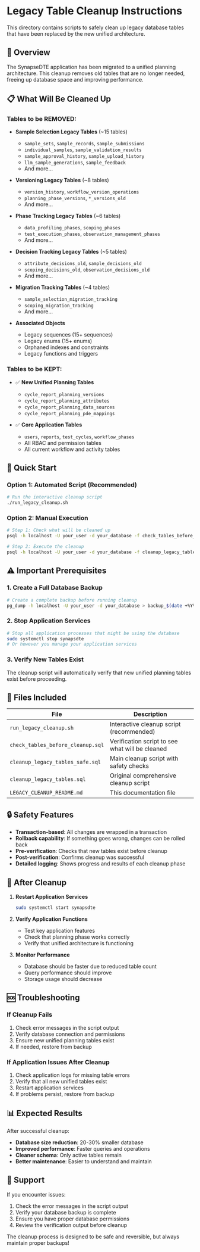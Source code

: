 # Legacy Table Cleanup Instructions

This directory contains scripts to safely clean up legacy database tables that have been replaced by the new unified architecture.

## 🎯 Overview

The SynapseDTE application has been migrated to a unified planning architecture. This cleanup removes old tables that are no longer needed, freeing up database space and improving performance.

## 📋 What Will Be Cleaned Up

### Tables to be REMOVED:
- **Sample Selection Legacy Tables** (~15 tables)
  - `sample_sets`, `sample_records`, `sample_submissions`
  - `individual_samples`, `sample_validation_results`
  - `sample_approval_history`, `sample_upload_history`
  - `llm_sample_generations`, `sample_feedback`
  - And more...

- **Versioning Legacy Tables** (~8 tables)
  - `version_history`, `workflow_version_operations`
  - `planning_phase_versions`, `*_versions_old`
  - And more...

- **Phase Tracking Legacy Tables** (~6 tables)
  - `data_profiling_phases`, `scoping_phases`
  - `test_execution_phases`, `observation_management_phases`
  - And more...

- **Decision Tracking Legacy Tables** (~5 tables)
  - `attribute_decisions_old`, `sample_decisions_old`
  - `scoping_decisions_old`, `observation_decisions_old`
  - And more...

- **Migration Tracking Tables** (~4 tables)
  - `sample_selection_migration_tracking`
  - `scoping_migration_tracking`
  - And more...

- **Associated Objects**
  - Legacy sequences (15+ sequences)
  - Legacy enums (15+ enums)
  - Orphaned indexes and constraints
  - Legacy functions and triggers

### Tables to be KEPT:
- ✅ **New Unified Planning Tables**
  - `cycle_report_planning_versions`
  - `cycle_report_planning_attributes`
  - `cycle_report_planning_data_sources`
  - `cycle_report_planning_pde_mappings`

- ✅ **Core Application Tables**
  - `users`, `reports`, `test_cycles`, `workflow_phases`
  - All RBAC and permission tables
  - All current workflow and activity tables

## 🚀 Quick Start

### Option 1: Automated Script (Recommended)
```bash
# Run the interactive cleanup script
./run_legacy_cleanup.sh
```

### Option 2: Manual Execution
```bash
# Step 1: Check what will be cleaned up
psql -h localhost -U your_user -d your_database -f check_tables_before_cleanup.sql

# Step 2: Execute the cleanup
psql -h localhost -U your_user -d your_database -f cleanup_legacy_tables_safe.sql
```

## ⚠️ Important Prerequisites

### 1. **Create a Full Database Backup**
```bash
# Create a complete backup before running cleanup
pg_dump -h localhost -U your_user -d your_database > backup_$(date +%Y%m%d_%H%M%S).sql
```

### 2. **Stop Application Services**
```bash
# Stop all application processes that might be using the database
sudo systemctl stop synapsdte
# Or however you manage your application services
```

### 3. **Verify New Tables Exist**
The cleanup script will automatically verify that new unified planning tables exist before proceeding.

## 📁 Files Included

| File | Description |
|------|-------------|
| `run_legacy_cleanup.sh` | Interactive cleanup script (recommended) |
| `check_tables_before_cleanup.sql` | Verification script to see what will be cleaned |
| `cleanup_legacy_tables_safe.sql` | Main cleanup script with safety checks |
| `cleanup_legacy_tables.sql` | Original comprehensive cleanup script |
| `LEGACY_CLEANUP_README.md` | This documentation file |

## 🔒 Safety Features

- **Transaction-based**: All changes are wrapped in a transaction
- **Rollback capability**: If something goes wrong, changes can be rolled back
- **Pre-verification**: Checks that new tables exist before cleanup
- **Post-verification**: Confirms cleanup was successful
- **Detailed logging**: Shows progress and results of each cleanup phase

## 🏁 After Cleanup

1. **Restart Application Services**
   ```bash
   sudo systemctl start synapsdte
   ```

2. **Verify Application Functions**
   - Test key application features
   - Check that planning phase works correctly
   - Verify that unified architecture is functioning

3. **Monitor Performance**
   - Database should be faster due to reduced table count
   - Query performance should improve
   - Storage usage should decrease

## 🆘 Troubleshooting

### If Cleanup Fails
1. Check error messages in the script output
2. Verify database connection and permissions
3. Ensure new unified planning tables exist
4. If needed, restore from backup

### If Application Issues After Cleanup
1. Check application logs for missing table errors
2. Verify that all new unified tables exist
3. Restart application services
4. If problems persist, restore from backup

## 📊 Expected Results

After successful cleanup:
- **Database size reduction**: 20-30% smaller database
- **Improved performance**: Faster queries and operations
- **Cleaner schema**: Only active tables remain
- **Better maintenance**: Easier to understand and maintain

## 🎯 Support

If you encounter issues:
1. Check the error messages in the script output
2. Verify your database backup is complete
3. Ensure you have proper database permissions
4. Review the verification output before cleanup

The cleanup process is designed to be safe and reversible, but always maintain proper backups!
